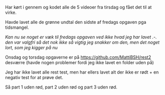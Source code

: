 Har kørt i gennem og kodet alle de 5 videoer fra tirsdag og fået det til at virke.



Havde lavet alle de grønne undtal den sidste af fredags opgaven pga tidsmangel.


*Kan nu se noget er væk til fredags opgaven ved ikke hvad jeg har lavet .-. den var valgfri så det nok ikke så vigtig jeg snakker om den, men det noget lort, som jeg kigger på nu*

Onsdag og torsdag opgaverne er på https://github.com/MattiBSH/rest2 desværre (havde nogen problemer fordi jeg ikke lavet en folder uden på) 


Jeg har ikke lavet alle rest test, men har ellers lavet alt der ikke er rødt + en negativ test for at prøve det.

Så part 1 uden rød, part 2 uden rød og part 3 uden rød.
